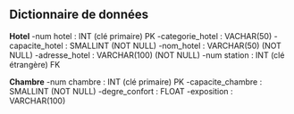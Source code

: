 ## Dictionnaire de données

**Hotel**
-num hotel : INT (clé primaire) PK
-categorie_hotel : VACHAR(50)
-capacite_hotel : SMALLINT (NOT NULL)
-nom_hotel : VARCHAR(50) (NOT NULL)
-adresse_hotel : VARCHAR(100) (NOT NULL)
-num station : INT (clé étrangère) FK

**Chambre**
-num chambre : INT (clé primaire) PK
-capacite_chambre : SMALLINT (NOT NULL)
-degre_confort : FLOAT 
-exposition : VARCHAR(100) 